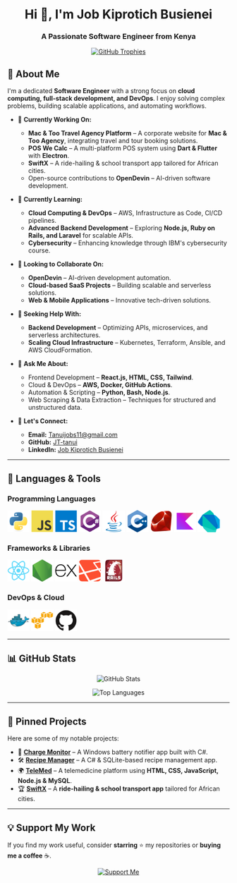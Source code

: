 <h1 align="center">Hi 👋, I'm Job Kiprotich Busienei</h1>
<h3 align="center">A Passionate Software Engineer from Kenya</h3>

<p align="center">
  <a href="https://github-profile-trophy.vercel.app/?username=JT-tanui">
    <img src="https://github-profile-trophy.vercel.app/?username=JT-tanui&theme=onestar&no-frame=true&margin-w=10" alt="GitHub Trophies" />
  </a>
</p>

## 🚀 About Me
I'm a dedicated **Software Engineer** with a strong focus on **cloud computing, full-stack development, and DevOps**. I enjoy solving complex problems, building scalable applications, and automating workflows.

- 🔬 **Currently Working On:**  
  - **Mac & Too Travel Agency Platform** – A corporate website for **Mac & Too Agency**, integrating travel and tour booking solutions.  
  - **POS We Calc** – A multi-platform POS system using **Dart & Flutter** with **Electron**.  
  - **SwiftX** – A ride-hailing & school transport app tailored for African cities.  
  - Open-source contributions to **OpenDevin** – AI-driven software development.  

- 🌱 **Currently Learning:**  
  - **Cloud Computing & DevOps** – AWS, Infrastructure as Code, CI/CD pipelines.  
  - **Advanced Backend Development** – Exploring **Node.js, Ruby on Rails, and Laravel** for scalable APIs.  
  - **Cybersecurity** – Enhancing knowledge through IBM's cybersecurity course.  

- 🤝 **Looking to Collaborate On:**  
  - **OpenDevin** – AI-driven development automation.  
  - **Cloud-based SaaS Projects** – Building scalable and serverless solutions.  
  - **Web & Mobile Applications** – Innovative tech-driven solutions.  

- 🤟 **Seeking Help With:**  
  - **Backend Development** – Optimizing APIs, microservices, and serverless architectures.  
  - **Scaling Cloud Infrastructure** – Kubernetes, Terraform, Ansible, and AWS CloudFormation.  

- 💬 **Ask Me About:**  
  - Frontend Development – **React.js, HTML, CSS, Tailwind**.  
  - Cloud & DevOps – **AWS, Docker, GitHub Actions**.  
  - Automation & Scripting – **Python, Bash, Node.js**.  
  - Web Scraping & Data Extraction – Techniques for structured and unstructured data.  

- 💌 **Let's Connect:**  
  - **Email:** [Tanuijobs11@gmail.com](mailto:Tanuijobs11@gmail.com)  
  - **GitHub:** [JT-tanui](https://github.com/JT-tanui)  
  - **LinkedIn:** [Job Kiprotich Busienei](https://www.linkedin.com/in/job-busienei/)  

---

## 🤖 Languages & Tools
### Programming Languages
<p align="left">
  <img src="https://raw.githubusercontent.com/devicons/devicon/master/icons/python/python-original.svg" alt="Python" width="50" height="50"/>
  <img src="https://raw.githubusercontent.com/devicons/devicon/master/icons/javascript/javascript-original.svg" alt="JavaScript" width="50" height="50"/>
  <img src="https://raw.githubusercontent.com/devicons/devicon/master/icons/typescript/typescript-original.svg" alt="TypeScript" width="50" height="50"/>
  <img src="https://raw.githubusercontent.com/devicons/devicon/master/icons/csharp/csharp-original.svg" alt="C#" width="50" height="50"/>
  <img src="https://raw.githubusercontent.com/devicons/devicon/master/icons/java/java-original.svg" alt="Java" width="50" height="50"/>
  <img src="https://raw.githubusercontent.com/devicons/devicon/master/icons/cplusplus/cplusplus-original.svg" alt="C++" width="50" height="50"/>
  <img src="https://raw.githubusercontent.com/devicons/devicon/master/icons/ruby/ruby-original.svg" alt="Ruby" width="50" height="50"/>
  <img src="https://raw.githubusercontent.com/devicons/devicon/master/icons/kotlin/kotlin-original.svg" alt="Kotlin" width="50" height="50"/>
  <img src="https://raw.githubusercontent.com/devicons/devicon/master/icons/dart/dart-original.svg" alt="Dart" width="50" height="50"/>
</p>

### Frameworks & Libraries
<p align="left">
  <img src="https://raw.githubusercontent.com/devicons/devicon/master/icons/react/react-original.svg" alt="React" width="50" height="50"/>
  <img src="https://raw.githubusercontent.com/devicons/devicon/master/icons/nodejs/nodejs-original.svg" alt="Node.js" width="50" height="50"/>
  <img src="https://raw.githubusercontent.com/devicons/devicon/master/icons/express/express-original.svg" alt="Express.js" width="50" height="50"/>
  <img src="https://raw.githubusercontent.com/devicons/devicon/master/icons/laravel/laravel-plain.svg" alt="Laravel" width="50" height="50"/>
  <img src="https://raw.githubusercontent.com/devicons/devicon/master/icons/rails/rails-original-wordmark.svg" alt="Ruby on Rails" width="50" height="50"/>
</p>

### DevOps & Cloud
<p align="left">
  <img src="https://raw.githubusercontent.com/devicons/devicon/master/icons/docker/docker-original.svg" alt="Docker" width="50" height="50"/>
  <img src="https://raw.githubusercontent.com/devicons/devicon/master/icons/amazonwebservices/amazonwebservices-original.svg" alt="AWS" width="50" height="50"/>
  <img src="https://raw.githubusercontent.com/devicons/devicon/master/icons/github/github-original.svg" alt="GitHub Actions" width="50" height="50"/>
</p>

---

## 📊 GitHub Stats
<p align="center">
  <img src="https://github-readme-stats.vercel.app/api?username=JT-tanui&show_icons=true&theme=radical" alt="GitHub Stats" />
</p>
<p align="center">
  <img src="https://github-readme-stats.vercel.app/api/top-langs?username=JT-tanui&layout=compact&theme=radical" alt="Top Languages" />
</p>

---

## 🎯 Pinned Projects
Here are some of my notable projects:  
- 🚀 **[Charge Monitor](https://github.com/JT-tanui/CM---Charge-Monitor)** – A Windows battery notifier app built with C#.  
- 🛠 **[Recipe Manager](https://github.com/JT-tanui/recipe-manager)** – A C# & SQLite-based recipe management app.  
- 🌍 **[TeleMed](https://github.com/JT-tanui/telemed)** – A telemedicine platform using **HTML, CSS, JavaScript, Node.js & MySQL**.  
- 🏆 **[SwiftX](https://github.com/JT-tanui/swiftx)** – A **ride-hailing & school transport app** tailored for African cities.  

---

## 💡 Support My Work
If you find my work useful, consider **starring** ⭐ my repositories or **buying me a coffee** ☕.

<p align="center">
  <a href="https://www.buymeacoffee.com/jobusienei">
    <img src="https://img.shields.io/badge/Buy%20Me%20a%20Coffee-F16061?style=flat&logo=buy-me-a-coffee&logoColor=white" alt="Support Me" />
  </a>
</p>
